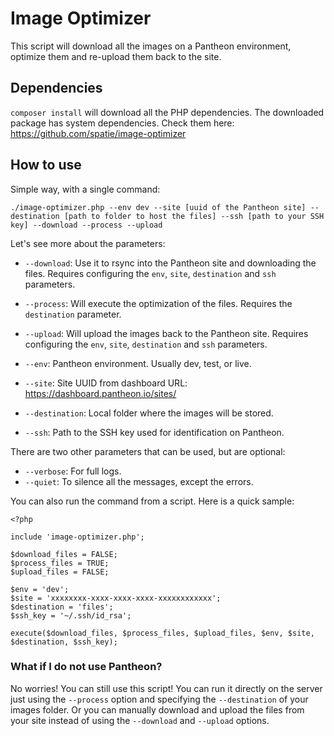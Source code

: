 # Image Optimizer
This script will download all the images on a Pantheon environment, optimize them and re-upload them back to the site.

## Dependencies
`composer install` will download all the PHP dependencies. The downloaded package has system dependencies. Check them here: https://github.com/spatie/image-optimizer

## How to use
Simple way, with a single command:
```
./image-optimizer.php --env dev --site [uuid of the Pantheon site] --destination [path to folder to host the files] --ssh [path to your SSH key] --download --process --upload
```
Let's see more about the parameters:
- `--download`: Use it to rsync into the Pantheon site and downloading the files. Requires configuring the `env`, `site`, `destination` and `ssh` parameters.
- `--process`: Will execute the optimization of the files. Requires the `destination` parameter.
- `--upload`: Will upload the images back to the Pantheon site. Requires configuring the `env`, `site`, `destination` and `ssh` parameters.

- `--env`: Pantheon environment. Usually dev, test, or live.
- `--site`: Site UUID from dashboard URL: https://dashboard.pantheon.io/sites/<UUID>
- `--destination`: Local folder where the images will be stored.
- `--ssh`: Path to the SSH key used for identification on Pantheon.

There are two other parameters that can be used, but are optional:
- `--verbose`: For full logs.
- `--quiet`: To silence all the messages, except the errors.

You can also run the command from a script. Here is a quick sample:

```
<?php

include 'image-optimizer.php';

$download_files = FALSE;
$process_files = TRUE;
$upload_files = FALSE;

$env = 'dev';
$site = 'xxxxxxxx-xxxx-xxxx-xxxx-xxxxxxxxxxxx';
$destination = 'files';
$ssh_key = '~/.ssh/id_rsa';

execute($download_files, $process_files, $upload_files, $env, $site, $destination, $ssh_key);
```

### What if I do not use Pantheon?
No worries! You can still use this script! You can run it directly on the server just using the `--process` option and specifying the `--destination` of your images folder. Or you can manually download and upload the files from your site instead of using the `--download` and `--upload` options.
